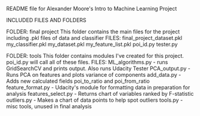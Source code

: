README file for Alexander Moore's Intro to Machine Learning Project

INCLUDED FILES AND FOLDERS

FOLDER: final project
This folder contains the main files for the project including .pkl files of data and classifier
FILES: 
final_project_dataset.pkl
my_classifier.pkl
my_dataset.pkl
my_feature_list.pkl
poi_id.py 
tester.py

FOLDER: tools
This folder contains modules I've created for this project. poi_id.py will call all of these files.
FILES:
ML_algorithms.py - runs GridSearchCV and prints output. Also runs Udacity Tester
PCA_output.py - Runs PCA on features and plots variance of components
add_data.py - Adds new calculated fields poi_to_ratio and poi_from_ratio
feature_format.py - Udacity's module for formatting data in preparation for analysis
features_select.py - Returns chart of variables ranked by F-statistic
outliers.py - Makes a chart of data points to help spot outliers
tools.py - misc tools, unused in final analysis